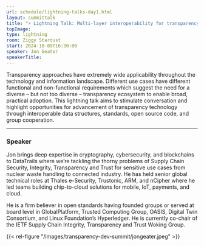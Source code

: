 ```yaml
---
url: schedule/lightning-talks-day1.html
layout: summittalk
title: "⚡ Lightning Talk: Multi-layer interoperability for transparency technology"
topImage:
type: lightning
room: Ziggy Stardust
start: 2024-10-09T16:30:00
speaker: Jon Geater
speakerTitle: 
---
```


<div class="font-google font-medium">

Transparency approaches have extremely wide applicability throughout the technology and information landscape. Different use cases have different functional and non-functional requirements which suggest the need for a diverse – but not too diverse – transparency ecosystem to enable broad, practical adoption. This lightning talk aims to stimulate conversation and highlight opportunities for advancement of transparency technology through interoperable data structures, standards, open source code, and group cooperation.

---

### Speaker

Jon brings deep expertise in cryptography, cybersecurity, and blockchains to DataTrails where we’re tackling the thorny problems of Supply Chain Security, Integrity, Transparency and Trust for sensitive use cases from nuclear waste handling to connected industry.  He has held senior global technical roles at Thales e-Security, Trustonic, ARM, and nCipher where he led teams building chip-to-cloud solutions for mobile, IoT, payments, and cloud. 

He is a firm believer in open standards having founded groups or served at board level in GlobalPlatform, Trusted Computing Group, OASIS, Digital Twin Consortium, and Linux Foundation’s Hyperledger. He is currently co-chair of the IETF Supply Chain Integrity, Transparency and Trust Woking Group.

{{< rel-figure "/images/transparency-dev-summit/jongeater.jpeg" >}}

</div>
